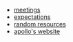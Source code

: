 * [meetings](meetings.md)
* [expectations](expectations.md)
* [random resources](resources.md)
* [apollo's website](apollo/index.html)
